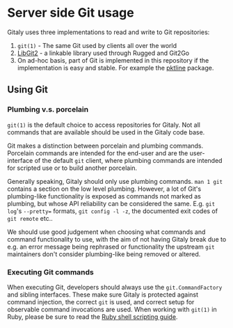 # Server side Git usage

Gitaly uses three implementations to read and write to Git repositories:

1. `git(1)` - The same Git used by clients all over the world
1. [LibGit2](https://github.com/libgit2/libgit2) - a linkable library used through Rugged and Git2Go
1. On ad-hoc basis, part of Git is implemented in this repository if the
   implementation is easy and stable. For example the [pktline](../internal/git/pktline) package.

## Using Git

### Plumbing v.s. porcelain

`git(1)` is the default choice to access repositories for Gitaly. Not all
commands that are available should be used in the Gitaly code base.

Git makes a distinction between porcelain and plumbing
commands. Porcelain commands are intended for the end-user and are the
user-interface of the default `git` client, where plumbing commands
are intended for scripted use or to build another porcelain.

Generally speaking, Gitaly should only use plumbing commands. `man 1
git` contains a section on the low level plumbing. However, a lot of
Git's plumbing-like functionality is exposed as commands not marked as
plumbing, but whose API reliability can be considered the
same. E.g. `git log`'s `--pretty=` formats, `git config -l -z`, the
documented exit codes of `git remote` etc..

We should use good judgement when choosing what commands and command
functionality to use, with the aim of not having Gitaly break due to
e.g. an error message being rephrased or functionality the upstream
`git` maintainers don't consider plumbing-like being removed or
altered.

### Executing Git commands

When executing Git, developers should always use the `git.CommandFactory` and sibling
interfaces. These make sure Gitaly is protected against command injection, the
correct `git` is used, and correct setup for observable command invocations are
used. When working with `git(1)` in Ruby, please be sure to read the
[Ruby shell scripting guide](https://docs.gitlab.com/ee/development/shell_commands.html).
